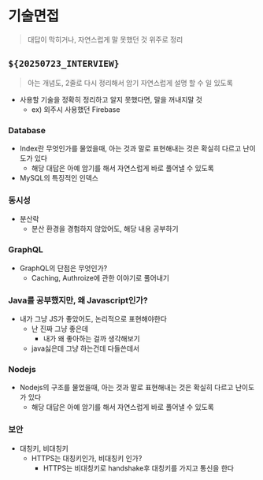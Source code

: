 # 기술면접

> 대답이 막히거나, 자연스럽게 말 못했던 것 위주로 정리

## `${20250723_INTERVIEW}`

> 아는 개념도, 2줄로 다시 정리해서 암기
> 자연스럽게 설명 할 수 일 있도록

- 사용할 기술을 정확히 정리하고 알지 못했다면, 말을 꺼내지말 것
  - ex) 외주시 사용했던 Firebase


### Database

- Index란 무엇인가를 물었을때, 아는 것과 말로 표현해내는 것은 확실히 다르고 난이도가 있다
  - 해당 대답은 아예 암기를 해서 자연스럽게 바로 풀어낼 수 있도록
- MySQL의 특징적인 인덱스

### 동시성

- 분산락
  - 분산 환경을 경험하지 않았어도, 해당 내용 공부하기

### GraphQL

- GraphQL의 단점은 무엇인가?
  - Caching, Authroize에 관한 이야기로 풀어내기

### Java를 공부했지만, 왜 Javascript인가?

- 내가 그냥 JS가 좋았어도, 논리적으로 표현해야한다
  - 난 진짜 그냥 좋은데
    - 내가 왜 좋아하는 걸까 생각해보기
  - java싫은데 그냥 하는건데 다들쓴데서

### Nodejs

- Nodejs의 구조를 물었을때, 아는 것과 말로 표현해내는 것은 확실히 다르고 난이도가 있다
  - 해당 대답은 아예 암기를 해서 자연스럽게 바로 풀어낼 수 있도록

### 보안

- 대칭키, 비대칭키
  - HTTPS는 대칭키인가, 비대칭키 인가?
    - HTTPS는 비대칭키로 handshake후 대칭키를 가지고 통신을 한다